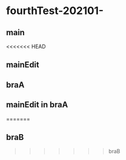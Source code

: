 # fourthTest-202101-
## main
<<<<<<< HEAD
## mainEdit
## braA
## mainEdit in braA
=======
## braB
>>>>>>> braB
